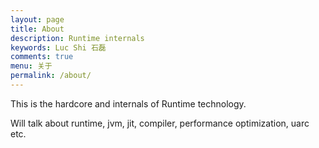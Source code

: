 ```yaml
---
layout: page
title: About
description: Runtime internals 
keywords: Luc Shi 石磊
comments: true
menu: 关于
permalink: /about/
---
```


This is the hardcore and internals of Runtime technology.

Will talk about runtime, jvm, jit, compiler, performance optimization, uarc etc.

